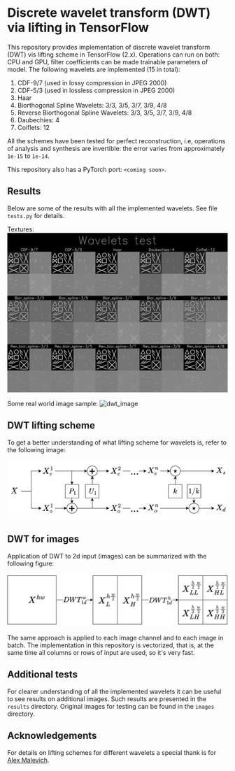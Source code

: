 # Discrete wavelet transform (DWT) via lifting in TensorFlow

This repository provides implementation of discrete wavelet transform (DWT) vis lifting scheme in TensorFlow (2.x).
Operations can run on both: CPU and GPU, filter coefficients can be made trainable parameters of model.
The following wavelets are implemented (15 in total):
1) CDF-9/7 (used in lossy compression in JPEG 2000)
2) CDF-5/3 (used in lossless compression in JPEG 2000)
3) Haar
4) Biorthogonal Spline Wavelets: 3/3, 3/5, 3/7, 3/9, 4/8
5) Reverse Biorthogonal Spline Wavelets: 3/3, 3/5, 3/7, 3/9, 4/8
6) Daubechies: 4
7) Coiflets: 12

All the schemes have been tested for perfect reconstruction, i.e, operations of analysis and synthesis are invertible: 
the error varies from approximately `1e-15` to `1e-14`.

This repository also has a PyTorch port: `<coming soon>`.



## Results 

Below are some of the results with all the implemented wavelets. See file `tests.py` for details.

Textures:
![dwt_textures](results/wavelets_textures.png)

Some real world image sample:
![dwt_image](results/wavelets_castle2.png)



## DWT lifting scheme

To get a better understanding of what lifting scheme for wavelets is, refer to the following image:

![DWT_lifting](figs/DWT_Lifting.png)



## DWT for images

Application of DWT to 2d input (images) can be summarized with the following figure:

![DWT_2d](figs/DWT_2d.png)

The same approach is applied to each image channel and to each image in batch. 
The implementation in this repository is vectorized, that is, at the same time all columns or rows of input are used, 
so it's very fast. 



## Additional tests 

For clearer understanding of all the implemented wavelets it can be useful to see results on additional images. 
Such results are presented in the `results` directory. 
Original images for testing can be found in the `images` directory.



## Acknowledgements

For details on lifting schemes for different wavelets a special thank is for 
[Alex Malevich](https://scholar.google.com/citations?user=lQt-qqUAAAAJ&hl=eng).
